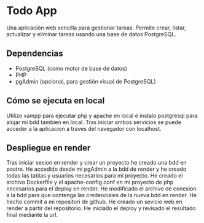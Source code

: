 # Todo App

Una aplicación web sencilla para gestionar tareas. Permite crear, listar, actualizar y eliminar tareas usando una base de datos PostgreSQL.

## Dependencias

- PostgreSQL (como motor de base de datos)
- PHP
- pgAdmin (opcional, para gestión visual de PostgreSQL)

## Cómo se ejecuta en local

Utilizo xampp para ejecutar php y apache en local e instalo postgresql para alojar mi bdd tambien en local.
Tras iniciar ambos servicios se puede acceder a la aplicacion a traves del navegador con localhost.

## Despliegue en render

Tras iniciar sesion en render y crear un proyecto he creado una bdd en postre.
He accedido desde mi pgAdmin a la bdd de render y he creado todas las tablas y usuarios necesarios para mi proyecto.
He creado el archivo Dockerfile y el apache-config.conf en mi proyecto de php necesarios para el deploy en render.
He modificado el archivo de conexion a la bdd para que contenga las credenciales de la nueva bdd en render.
He hecho commit a mi repositori de github.
He creado un sevicio web en render a partir del repositorio.
He iniciado el deploy y revisado el resultado final mediante la url.
